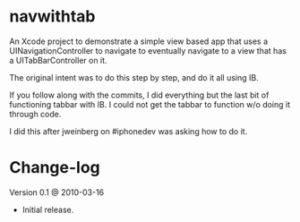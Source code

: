 navwithtab
=============

An Xcode project to demonstrate a simple view based app that uses a 
UINavigationController to navigate to eventually navigate to a 
view that has a UITabBarController on it.

The original intent was to do this step by step, and do it all 
using IB.

If you follow along with the commits, I did everything but the last 
bit of functioning tabbar with IB. I could not get the tabbar to 
function w/o doing it through code.

I did this after jweinberg on #iphonedev was asking how to do it.

Change-log
==========
Version 0.1 @ 2010-03-16
- Initial release.
